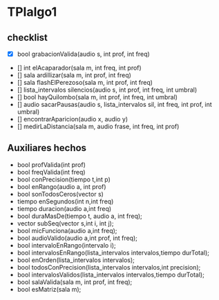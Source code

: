 # TPIalgo1


## checklist

- [X] bool grabacionValida(audio s, int prof, int freq)
- [] int elAcaparador(sala m, int freq, int prof)
- [] sala ardillizar(sala m, int prof, int freq)
- [] sala flashElPerezoso(sala m, int prof, int freq)
- [] lista_intervalos silencios(audio s, int prof, int freq, int umbral)
- [] bool hayQuilombo(sala m, int prof, int freq, int umbral)
- [] audio sacarPausas(audio s, lista_intervalos sil, int freq, int prof, int umbral)
- [] encontrarAparicion(audio x, audio y)
- [] medirLaDistancia(sala m, audio frase, int freq, int prof)


## Auxiliares hechos

- bool profValida(int prof)
- bool freqValida(int freq)
- bool conPrecision(tiempo t,int p)
- bool enRango(audio a, int prof)
- bool sonTodosCeros(vector<int> s)
- tiempo enSegundos(int n,int freq)
- tiempo duracion(audio a,int freq)
- bool duraMasDe(tiempo t, audio a, int freq);
- vector<int> subSeq(vector<int> s,int i, int j);
- bool micFunciona(audio a,int freq);
- bool audioValido(audio a,int prof, int freq);
- bool intervaloEnRango(intervalo i);
- bool intervalosEnRango(lista_intervalos intervalos,tiempo durTotal);
- bool enOrden(lista_intervalos intervalos);
- bool todosConPrecision(lista_intervalos intervalos,int precision);
- bool intervalosValidos(lista_intervalos intervalos,tiempo durTotal);
- bool salaValida(sala m, int prof, int freq);
- bool esMatriz(sala m);
